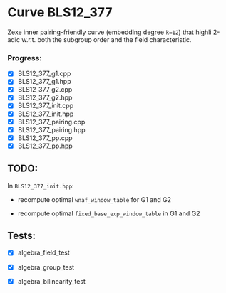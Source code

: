 # Curve BLS12_377 
Zexe inner pairing-friendly curve (embedding degree `k=12`) that highli 2-adic w.r.t. both the subgroup order and the field characteristic.

### Progress:
- [x] BLS12_377_g1.cpp  
- [x] BLS12_377_g1.hpp  
- [x] BLS12_377_g2.cpp  
- [x] BLS12_377_g2.hpp  
- [x] BLS12_377_init.cpp  
- [x] BLS12_377_init.hpp  
- [x] BLS12_377_pairing.cpp  
- [x] BLS12_377_pairing.hpp  
- [x] BLS12_377_pp.cpp  
- [x] BLS12_377_pp.hpp

## TODO:
In `BLS12_377_init.hpp`:

* recompute optimal `wnaf_window_table` for G1 and G2 

* recompute optimal `fixed_base_exp_window_table` in G1 and G2

## Tests:
- [x] algebra_field_test
- [x] algebra_group_test
- [x] algebra_bilinearity_test

